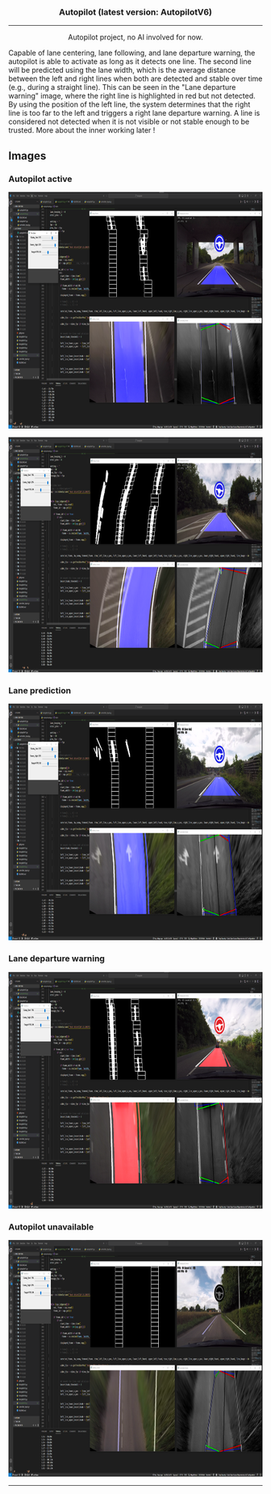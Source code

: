 <h3 align="center">Autopilot (latest version: AutopilotV6)</h3>

---

<p align="center"> Autopilot project, no AI involved for now.
    <br> 
</p>


<p align="left"> Capable of lane centering, lane following, and lane departure warning, the autopilot is able to activate as long as it detects one line. The second line will be predicted using the lane width, which is the average distance between the left and right lines when both are detected and stable over time (e.g., during a straight line). This can be seen in the "Lane departure warning" image, where the right line is highlighted in red but not detected. By using the position of the left line, the system determines that the right line is too far to the left and triggers a right lane departure warning.
A line is considered not detected when it is not visible or not stable enough to be trusted. More about the inner working later !
    <br> 
</p>

## Images
### Autopilot active

<p align="center"> 
  <a href="" rel="noopener">
 <img width=853px height=468px src="https://github.com/TheAypisamFpv/Autopilot/blob/master/images/V6/autopilotV6%20active%201.png" alt="Autopilot active1"></a>
</p>
<p align="center"> 
  <a href="" rel="noopener">
 <img width=853px height=465px src="https://github.com/TheAypisamFpv/Autopilot/blob/master/images/V6/autopilotV6%20active%202.png" alt="Autopilot active2"></a>
</p>

### Lane prediction
<p align="center"> 
  <a href="" rel="noopener">
 <img width=853px height=468px src="https://github.com/TheAypisamFpv/Autopilot/blob/master/images/V6/autopilotV6%20lane%20prediction.png" alt="Lane prediction"></a>
</p>

### Lane departure warning
<p align="center"> 
  <a href="" rel="noopener">
 <img width=853px height=468px src="https://github.com/TheAypisamFpv/Autopilot/blob/master/images/V6/autopilotV6%20lane%20departure.png" alt="lane departure warning"></a>
</p>

### Autopilot unavailable
<p align="center"> 
  <a href="" rel="noopener">
 <img width=853px height=468px src="https://github.com/TheAypisamFpv/Autopilot/blob/master/images/V6/autopilotV6%20unavailable.png" alt="Autopilot unavailable"></a>
</p>

---
